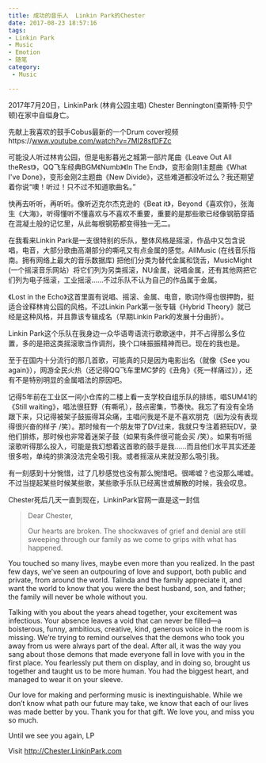 ```yaml
---
title: 成功的音乐人  Linkin Park的Chester
date: 2017-08-23 18:57:16
tags: 
- Linkin Park
- Music
- Emotion 
- 随笔
category: 
 - Music

---
```

2017年7月20日，LinkinPark (林肯公园主唱) Chester Bennington(查斯特·贝宁顿)在家中自缢身亡。
 <!--more-->

先献上我喜欢的鼓手Cobus最新的一个Drum cover视频https://www.youtube.com/watch?v=7MI28sfDFZc

可能没人听过林肯公园，但是电影暮光之城第一部片尾曲《Leave Out All theRest》，QQ飞车经典BGM《Numb》《In The End》，变形金刚1主题曲《What I've Done》，变形金刚2主题曲《New Divide》，这些难道都没听过么？我还期望着你说“噢！听过！只不过不知道歌曲名。”
  
快再去听听，再听听。像听迈克尔杰克逊的《Beat it》，Beyond《喜欢你》，张海生《大海》，听得懂听不懂喜欢与不喜欢不重要，重要的是那些歌已经像钢筋穿插在混凝土般的记忆里，从此每根钢筋都变得独一无二。
 
在我看来Linkin Park是一支很特别的乐队，整体风格是摇滚，作品中又包含说唱，电音，大部分歌曲高潮部分的嘶吼又有点金属的感觉。AllMusic (在线音乐指南。拥有网络上最大的音乐数据库) 把他们分类为替代金属和饶舌，MusicMight (一个摇滚音乐网站）将它们列为另类摇滚，NU金属，说唱金属，还有其他网把它们列为电子摇滚，工业摇滚……不过乐队不认为自己的作品属于金属。
 
《Lost in the Echo》这首里面有说唱、摇滚、金属、电音，歌词作得也很押韵，挺适合诠释林肯公园的风格。不过Linkin Park第一张专辑《Hybrid Theory》就已经是这种风格，并且靠该专辑成名（早期Linkin Park的发展十分曲折）。

Linkin Park这个乐队在我身边一众华语粤语流行歌歌迷中，并不占得那么多位置，多的是把这类摇滚歌当作调剂，换个口味振振精神而已。现在的我也是。
 
至于在国内十分流行的那几首歌，可能真的只是因为电影出名（就像《See you again》），网游全民火热（还记得QQ飞车里MC梦的《丑角》《死一样痛过》），还有不是特别明显的金属唱法的原因吧。
 
记得5年前在工业区一间小仓库的二楼上看一支学校自组乐队的排练，唱SUM41的《Still waiting》，唱法很狂野（有嘶吼），鼓点密集，节奏快。我忘了有没有全场跟下来，只记得被架子鼓振得耳朵痛，主唱问我是不是不喜欢朋克（因为没有表现得很兴奋的样子 /笑）。那时候有一个朋友带了DV过来，我就只专注着把玩DV，录他们排练，那时候也非常着迷架子鼓（如果有条件很可能会买 /笑）。如果有听摇滚歌听得那么投入，可能是我幻想着这首歌的鼓手是我……而且他们水平其实还差很多啦，单纯的排演没法完全吸引我。或者摇滚从来就没那么吸引我。

有一刻感到十分惋惜，过了几秒感觉也没有那么惋惜吧。很唏嘘？也没那么唏嘘。不过当提起某些时候某些歌，某些歌手乐队已经离世或解散的时候，我会叹息。


Chester死后几天一直到现在，LinkinPark官网一直是这一封信

> Dear Chester, 
> 
> Our hearts are broken. The shockwaves of grief and denial are still sweeping through our family as we come to grips with what has happened. 
> 
You touched so many lives, maybe even more than you realized. In the past few days, we’ve seen an outpouring of love and support, both public and private, from around the world. Talinda and the family appreciate it, and want the world to know that you were the best husband, son, and father; the family will never be whole without you. 
> 
Talking with you about the years ahead together, your excitement was infectious. Your absence leaves a void that can never be filled—a boisterous, funny, ambitious, creative, kind, generous voice in the room is missing. We’re trying to remind ourselves that the demons who took you away from us were always part of the deal. After all, it was the way you sang about those demons that made everyone fall in love with you in the first place. You fearlessly put them on display, and in doing so, brought us together and taught us to be more human. You had the biggest heart, and managed to wear it on your sleeve. 
> 
Our love for making and performing music is inextinguishable. While we don’t know what path our future may take, we know that each of our lives was made better by you. Thank you for that gift. We love you, and miss you so much. 
> 
Until we see you again, 
LP 
> 
Visit http://Chester.LinkinPark.com


